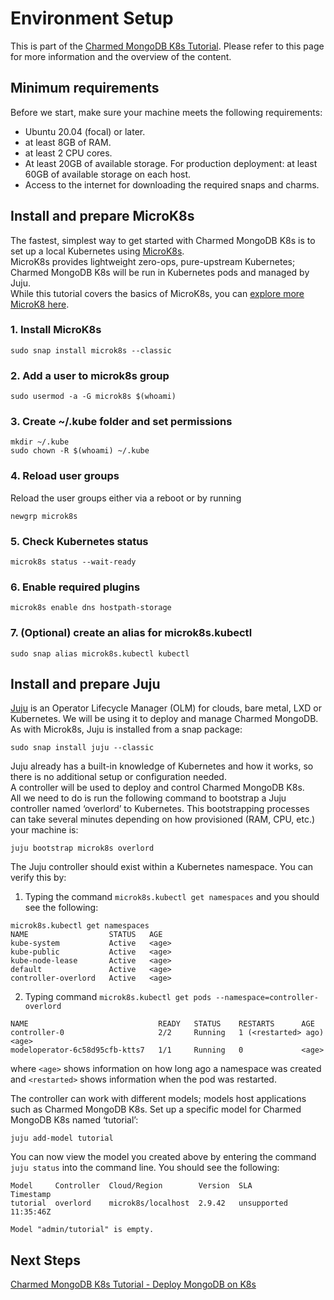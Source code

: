 # Environment Setup

This is part of the [Charmed MongoDB K8s Tutorial](/t/charmed-mongodb-k8s-tutorial/10592). Please refer to this page for more information and the overview of the content. 

## Minimum requirements

Before we start, make sure your machine meets the following requirements:
- Ubuntu 20.04 (focal) or later.
- at least 8GB of RAM.
- at least 2 CPU cores.
- At least 20GB of available storage. For production deployment: at least 60GB of available storage on each host.
- Access to the internet for downloading the required snaps and charms.


## Install and prepare MicroK8s
The fastest, simplest way to get started with Charmed MongoDB K8s is to set up a local Kubernetes using [MicroK8s](https://microk8s.io/).   
MicroK8s provides lightweight zero-ops, pure-upstream Kubernetes; Charmed MongoDB K8s will be run in Kubernetes pods  and managed by Juju.   
While this tutorial covers the basics of MicroK8s, you can [explore more MicroK8 here](https://microk8s.io/#install-microk8s).

### 1. Install MicroK8s

```shell 
sudo snap install microk8s --classic
```

### 2. Add a user to microk8s group
```shell
sudo usermod -a -G microk8s $(whoami)
```

### 3. Create ~/.kube folder and set permissions
```shell
mkdir ~/.kube
sudo chown -R $(whoami) ~/.kube
```

### 4. Reload user groups 
Reload the user groups either via a reboot or by running 
```shell
newgrp microk8s
```

### 5. Check Kubernetes status
```shell
microk8s status --wait-ready
```

### 6. Enable required plugins
```shell
microk8s enable dns hostpath-storage
```

### 7. (Optional) create an alias for  microk8s.kubectl
```shell
sudo snap alias microk8s.kubectl kubectl
```

## Install and prepare Juju
[Juju](https://juju.is/) is an Operator Lifecycle Manager (OLM) for clouds, bare metal, LXD or Kubernetes. We will be using it to deploy and manage Charmed MongoDB. As with Microk8s, Juju is installed from a snap package:
```shell
sudo snap install juju --classic
```

Juju already has a built-in knowledge of Kubernetes and how it works, so there is no additional setup or configuration needed.   
A controller will be used to deploy and control Charmed MongoDB K8s.  
All we need to do is run the following command to bootstrap a Juju controller named ‘overlord’ to Kubernetes. This bootstrapping processes can take several minutes depending on how provisioned (RAM, CPU, etc.) your machine is:
```shell
juju bootstrap microk8s overlord
```

The Juju controller should exist within a Kubernetes namespace. 
You can verify this by:

1. Typing the command `microk8s.kubectl get namespaces` and you should see the following:

```shell
microk8s.kubectl get namespaces
NAME                  STATUS   AGE
kube-system           Active   <age>
kube-public           Active   <age>
kube-node-lease       Active   <age>
default               Active   <age>
controller-overlord   Active   <age>
```

2. Typing command `microk8s.kubectl get pods --namespace=controller-overlord`

```shell
NAME                             READY   STATUS    RESTARTS      AGE
controller-0                     2/2     Running   1 (<restarted> ago)   <age>
modeloperator-6c58d95cfb-ktts7   1/1     Running   0             <age>
```

where `<age>` shows information on how long ago a namespace was created 
and `<restarted>` shows information when the pod was restarted.

The controller can work with different models; models host applications such as Charmed MongoDB K8s. Set up a specific model for Charmed MongoDB K8s named ‘tutorial’:

```shell
juju add-model tutorial
```

You can now view the model you created above by entering the command `juju status` into the command line. You should see the following:
```shell
Model     Controller  Cloud/Region        Version  SLA          Timestamp
tutorial  overlord    microk8s/localhost  2.9.42   unsupported  11:35:46Z

Model "admin/tutorial" is empty.
```
## Next Steps

[Charmed MongoDB K8s Tutorial - Deploy MongoDB on K8s ](https://discourse.charmhub.io/t/charmed-mongodb-k8s-tutorial-deploy-mongodb/10608)
